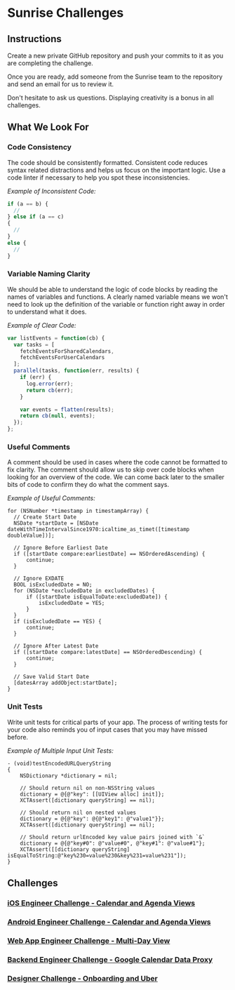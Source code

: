 # Sunrise Challenges

## Instructions

Create a new private GitHub repository and push your commits to it as you are completing the challenge.

Once you are ready, add someone from the Sunrise team to the repository and send an email for us to review it.

Don't hesitate to ask us questions. Displaying creativity is a bonus in all challenges.

## What We Look For

### Code Consistency

The code should be consistently formatted. Consistent code reduces syntax related distractions and helps us focus on the important logic. Use a code linter if necessary to help you spot these inconsistencies.

*Example of Inconsistent Code:*

```js
if (a == b) {
  //
} else if (a == c)
{
  //
}
else {
  //
}
```

### Variable Naming Clarity

We should be able to understand the logic of code blocks by reading the names of variables and functions. A clearly named variable means we won't need to look up the definition of the variable or function right away in order to understand what it does.

*Example of Clear Code:*

```js
var listEvents = function(cb) {
  var tasks = [
    fetchEventsForSharedCalendars,
    fetchEventsForUserCalendars
  ];
  parallel(tasks, function(err, results) {
    if (err) {
      log.error(err);
      return cb(err);
    }

    var events = flatten(results);
    return cb(null, events);
  });
};
```

### Useful Comments

A comment should be used in cases where the code cannot be formatted to fix clarity. The comment should allow us to skip over code blocks when looking for an overview of the code. We can come back later to the smaller bits of code to confirm they do what the comment says.

*Example of Useful Comments:*

```objc
for (NSNumber *timestamp in timestampArray) {
  // Create Start Date
  NSDate *startDate = [NSDate dateWithTimeIntervalSince1970:icaltime_as_timet([timestamp doubleValue])];

  // Ignore Before Earliest Date
  if ([startDate compare:earliestDate] == NSOrderedAscending) {
      continue;
  }

  // Ignore EXDATE
  BOOL isExcludedDate = NO;
  for (NSDate *excludedDate in excludedDates) {
      if ([startDate isEqualToDate:excludedDate]) {
          isExcludedDate = YES;
      }
  }
  if (isExcludedDate == YES) {
      continue;
  }

  // Ignore After Latest Date
  if ([startDate compare:latestDate] == NSOrderedDescending) {
      continue;
  }

  // Save Valid Start Date
  [datesArray addObject:startDate];
}
```

### Unit Tests

Write unit tests for critical parts of your app. The process of writing tests for your code also reminds you of input cases that you may have missed before.

*Example of Multiple Input Unit Tests:*

```objc
- (void)testEncodedURLQueryString
{
    NSDictionary *dictionary = nil;

    // Should return nil on non-NSString values
    dictionary = @{@"key": [[UIView alloc] init]};
    XCTAssert([dictionary queryString] == nil);

    // Should return nil on nested values
    dictionary = @{@"key": @{@"key1": @"value1"}};
    XCTAssert([dictionary queryString] == nil);

    // Should return urlEncoded key value pairs joined with `&`
    dictionary = @{@"key#0": @"value#0", @"key#1": @"value#1"};
    XCTAssert([[dictionary queryString] isEqualToString:@"key%230=value%230&key%231=value%231"]);
}
```

## Challenges

### [iOS Engineer Challenge - Calendar and Agenda Views](instructions/ios-engineer.md)

### [Android Engineer Challenge - Calendar and Agenda Views](instructions/android-engineer.md)

### [Web App Engineer Challenge - Multi-Day View](instructions/webapp-engineer.md)

### [Backend Engineer Challenge - Google Calendar Data Proxy](instructions/backend-engineer.md)

### [Designer Challenge - Onboarding and Uber](instructions/designer.md)
